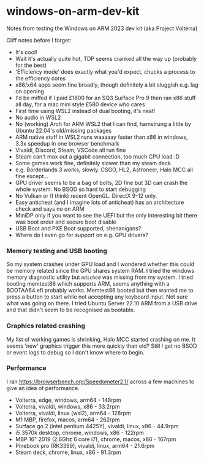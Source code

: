 # windows-on-arm-dev-kit
Notes from testing the Windows on ARM 2023 dev kit (aka Project Volterra)

Cliff notes before I forget:
 - It's cool!
 - Wait it's actually quite hot, TDP seems cranked all the way up (probably for the best)
 - 'Efficiency mode' does exactly what you'd expect, chucks a process to the efficiency cores
 - x86/x64 apps seem fine broadly, though definitely a bit sluggish e.g. lag on opening
 - I'd be miffed if I paid £1600 for an SQ3 Surface Pro 9 then ran x86 stuff all day, for a mac mini style £580 device who cares
 - First time using WSL2 instead of dual booting, it's neat!
 - No audio in WSL2
 - No (working) Arch for ARM WSL2 that I can find, hamstrung a little by Ubuntu 22.04's old/missing packages 
 - ARM native stuff in WSL2 runs waaaaay faster than x86 in windows, 3.3x speedup in one browser benchmark
 - Vivaldi, Discord, Steam, VSCode all run fine
 - Steam can't max out a gigabit connection, too much CPU load :D
 - Some games work fine, definitely slower than my steam deck.
 - e.g. Borderlands 3 works, slowly. CSGO, HL2, Astroneer, Halo MCC all fine except... 
 - GPU driver seems to be a bag of bolts, 2D fine but 3D can crash the whole system. No BSOD so hard to start debugging
 - No Vulkan or (I think) recent OpenGL. DirectX 9-12 only.
 - Easy anticheat (and I imagine lots of anticheat) has an architecture check and says no on ARM
 - MiniDP only if you want to see the UEFI but the only interesting bit there was boot order and secure boot disable
 - USB Boot and PXE Boot supported, shenanigans?
 - Where do I even go for support on e.g. GPU drivers?

### Memory testing and USB booting
So my system crashes under GPU load and I wondered whether this could be memory related since the GPU shares system RAM. I tried the windows memory diagnostic utility but `mdsched` was missing from my system. I tried booting memtest86 which supports ARM, seems anything with a BOOTAA64.efi probably works. Memtest86 booted but then wanted me to press a button to start while not accepting any keyboard input. Not sure what was going on there. I tried Ubuntu Server 22.10 ARM from a USB drive and that didn't seem to be recognised as bootable. 

### Graphics related crashing
My list of working games is shrinking, Halo MCC started crashing on me. It seems 'new' graphics trigger this more quickly than old? Still I get no BSOD or event logs to debug so I don't know where to begin.

### Performance
I ran https://browserbench.org/Speedometer2.1/ across a few machines to give an idea of performance.
- Volterra, edge, windows, arm64 - 148rpm
- Volterra, vivaldi, windows, x86 - 33.2rpm
- Volterra, vivaldi, linux (wsl2), arm64 - 128rpm
- M1 MBP, firefox, macos, arm64 - 262rpm
- Surface go 2 (intel pentium 4425Y), vivaldi, linux, x86 - 44.9rpm
- i5 3570k desktop, chrome, windows, x86 - 122rpm
- MBP 16" 2019 (2.6Ghz 6 core i7), chrome, macos, x86 - 167rpm
- Pinebook pro (RK3399), vivaldi, linux, arm64 - 21.6rpm
- Steam deck, chrome, linux, x86 - 91.3rpm
